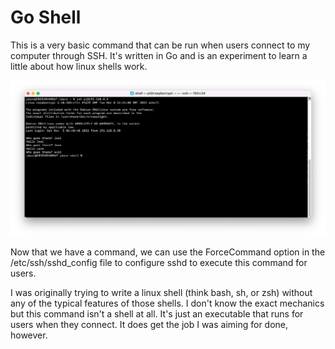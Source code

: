 # Go Shell

This is a very basic command that can be run when users connect to my computer through SSH. It's written in Go and is an experiment to learn a little about how linux shells work.

![Screenshot of SSH Session](screenshot.png)

Now that we have a command, we can use the ForceCommand option in the /etc/ssh/sshd_config file to configure sshd to execute this command for users.

I was originally trying to write a linux shell (think bash, sh, or zsh) without any of the typical features of those shells. I don't know the exact mechanics but this command isn't a shell at all. It's just an executable that runs for users when they connect. It does get the job I was aiming for done, however.
